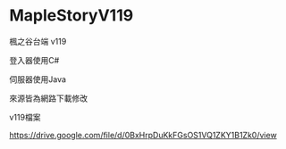 # MapleStoryV119
楓之谷台端 v119


登入器使用C#

伺服器使用Java

來源皆為網路下載修改


v119檔案

https://drive.google.com/file/d/0BxHrpDuKkFGsOS1VQ1ZKY1B1Zk0/view
